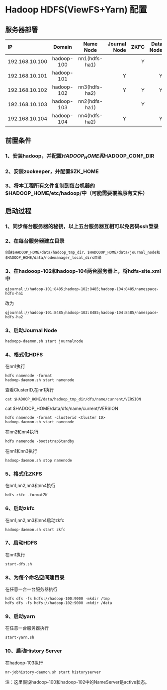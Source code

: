 # Hadoop HDFS(ViewFS+Yarn) 配置

## 服务器部署

|IP|Domain|Name Node|Journal Node|ZKFC|Data Node|zookeeper|ResourceNode|HistoryServer|
|:--|:--:|:--:|--:|--:|--:|--:|--:|--:|
|192.168.10.100|hadoop-100|nn1(hdfs-ha1)| |Y| |Y| | |
|192.168.10.101|hadoop-101|             |Y| |Y| | | |
|192.168.10.102|hadoop-102|nn3(hdfs-ha2)|Y|Y|Y| | | |
|192.168.10.103|hadoop-103|nn2(hdfs-ha1)| |Y| |Y|Y|Y|
|192.168.10.104|hadoop-104|nn4(hdfs-ha2)|Y| |Y|Y|Y| |

## 前置条件
### 1、安装hadoop，并配置$HADOOP_HOME和$HADOOP_CONF_DIR
### 2、安装zookeeper，并配置$ZK_HOME
### 3、将本工程所有文件复制到每台机器的$HADOOP_HOME/etc/hadoop/中（可能需要覆盖原有文件）

## 启动过程
### 1、同步每台服务器的秘钥，以上五台服务器互相可以免密码ssh登录

### 2、在每台服务器建立目录
    创建$HADOOP_HOME/data/hadoop_tmp_dir、$HADOOOP_HOME/data/journal_node和$HADOOP_HOME/data/nodemanager_local_dirs目录
    
### 3、在hadooop-102和hadoop-104两台服务器上，将hdfs-site.xml中

    qjournal://hadoop-101:8485;hadoop-102:8485;hadoop-104:8485/namespace-hdfs-ha1
改为

    qjournal://hadoop-101:8485;hadoop-102:8485;hadoop-104:8485/namespace-hdfs-ha2

### 3、启动Journal Node

    hadoopp-daemon.sh start journalnode
    
### 4、格式化HDFS
在nn1执行

    hdfs namenode -format
    hadoop-daemon.sh start namenode
    
查看ClusterID,在nn1执行
    
    cat $HADOOP_HOME/data/hadoop_tmp_dir/dfs/name/current/VERSION

cat $HADOOP_HOME/data/dfs/name/current/VERSION

    hdfs namenode -format -clusterid <Cluster ID>
    hadoop-daemon.sh start namenode

在nn2和nn4执行

    hdfs namenode -bootstrapStandby
    
在nn1和nn3执行

    hadoop-daemon.sh stop namenode
    
### 5、格式化ZKFS
在nn1,nn2,nn3和nn4执行

    hdfs zkfc -formatZK
    
### 6、启动zkfc
在nn1,nn2,nn3和nn4启动zkfc

    hadoop-daemon.sh start zkfc
    
### 7、启动HDFS
在nn1执行

    start-dfs.sh
    
### 8、为每个命名空间建目录
在任意一台一台服务器执行

    hdfs dfs -fs hdfs://hadoop-100:9000 -mkdir /tmp
    hdfs dfs -fs hdfs://hadoop-102:9000 -mkdir /data
    
### 9、启动yarn
在任意一台服务器执行

    start-yarn.sh

### 10、启动History Server
在hadoop-103执行

    mr-jobhistory-daemon.sh start historyserver  
    
    
    
注：这里假设hadoop-100和hadoop-102中的NameServer是active状态。

